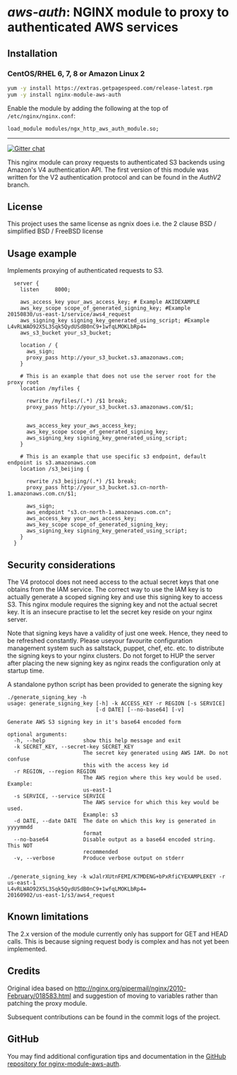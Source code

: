 # _aws-auth_: NGINX module to proxy to authenticated AWS services


## Installation

### CentOS/RHEL 6, 7, 8 or Amazon Linux 2

```bash
yum -y install https://extras.getpagespeed.com/release-latest.rpm
yum -y install nginx-module-aws-auth
```

Enable the module by adding the following at the top of `/etc/nginx/nginx.conf`:

    load_module modules/ngx_http_aws_auth_module.so;

<hr />

[![Gitter
chat](https://badges.gitter.im/anomalizer/ngx_aws_auth.png)](https://gitter.im/ngx_aws_auth/Lobby?utm_source=share-link&utm_medium=link&utm_campaign=share-link)

This nginx module can proxy requests to authenticated S3 backends using
Amazon's V4 authentication API. The first version of this module was
written for the V2 authentication protocol and can be found in the
*AuthV2* branch.

## License

This project uses the same license as ngnix does i.e. the 2 clause BSD /
simplified BSD / FreeBSD license

## Usage example

Implements proxying of authenticated requests to S3.

``` nginx
  server {
    listen     8000;

    aws_access_key your_aws_access_key; # Example AKIDEXAMPLE
    aws_key_scope scope_of_generated_signing_key; #Example 20150830/us-east-1/service/aws4_request
    aws_signing_key signing_key_generated_using_script; #Example L4vRLWAO92X5L3Sqk5QydUSdB0nC9+1wfqLMOKLbRp4=
    aws_s3_bucket your_s3_bucket;

    location / {
      aws_sign;
      proxy_pass http://your_s3_bucket.s3.amazonaws.com;
    }

    # This is an example that does not use the server root for the proxy root
    location /myfiles {
    
      rewrite /myfiles/(.*) /$1 break;
      proxy_pass http://your_s3_bucket.s3.amazonaws.com/$1;


      aws_access_key your_aws_access_key;
      aws_key_scope scope_of_generated_signing_key;
      aws_signing_key signing_key_generated_using_script;
    }

    # This is an example that use specific s3 endpoint, default endpoint is s3.amazonaws.com
    location /s3_beijing {
    
      rewrite /s3_beijing/(.*) /$1 break;
      proxy_pass http://your_s3_bucket.s3.cn-north-1.amazonaws.com.cn/$1;

      aws_sign;
      aws_endpoint "s3.cn-north-1.amazonaws.com.cn";
      aws_access_key your_aws_access_key;
      aws_key_scope scope_of_generated_signing_key;
      aws_signing_key signing_key_generated_using_script;
    }
  }
```

## Security considerations

The V4 protocol does not need access to the actual secret keys that one
obtains from the IAM service. The correct way to use the IAM key is to
actually generate a scoped signing key and use this signing key to
access S3. This nginx module requires the signing key and not the actual
secret key. It is an insecure practise to let the secret key reside on
your nginx server.

Note that signing keys have a validity of just one week. Hence, they
need to be refreshed constantly. Please useyour favourite configuration
management system such as saltstack, puppet, chef, etc. etc. to
distribute the signing keys to your nginx clusters. Do not forget to HUP
the server after placing the new signing key as nginx reads the
configuration only at startup time.

A standalone python script has been provided to generate the signing key

``` 
./generate_signing_key -h
usage: generate_signing_key [-h] -k ACCESS_KEY -r REGION [-s SERVICE]
                            [-d DATE] [--no-base64] [-v]

Generate AWS S3 signing key in it's base64 encoded form

optional arguments:
  -h, --help            show this help message and exit
  -k SECRET_KEY, --secret-key SECRET_KEY
                        The secret key generated using AWS IAM. Do not confuse
                        this with the access key id
  -r REGION, --region REGION
                        The AWS region where this key would be used. Example:
                        us-east-1
  -s SERVICE, --service SERVICE
                        The AWS service for which this key would be used.
                        Example: s3
  -d DATE, --date DATE  The date on which this key is generated in yyyymmdd
                        format
  --no-base64           Disable output as a base64 encoded string. This NOT
                        recommended
  -v, --verbose         Produce verbose output on stderr


./generate_signing_key -k wJalrXUtnFEMI/K7MDENG+bPxRfiCYEXAMPLEKEY -r us-east-1
L4vRLWAO92X5L3Sqk5QydUSdB0nC9+1wfqLMOKLbRp4=
20160902/us-east-1/s3/aws4_request

```

## Known limitations

The 2.x version of the module currently only has support for GET and
HEAD calls. This is because signing request body is complex and has not
yet been implemented.

## Credits

Original idea based on
<http://nginx.org/pipermail/nginx/2010-February/018583.html> and
suggestion of moving to variables rather than patching the proxy module.

Subsequent contributions can be found in the commit logs of the project.

## GitHub

You may find additional configuration tips and documentation in the [GitHub repository for 
nginx-module-aws-auth](https://github.com/anomalizer/ngx_aws_auth).
